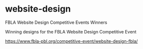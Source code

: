 # website-design
FBLA Website Design Competitive Events Winners

Winning designs for the FBLA Website Design Competitive Event

https://www.fbla-pbl.org/competitive-event/website-design-fbla/
